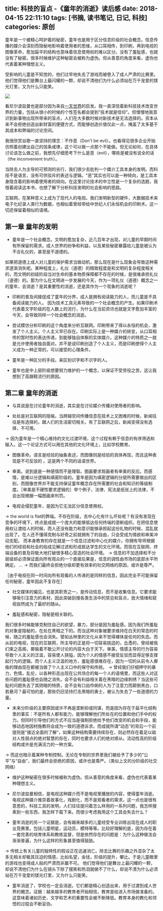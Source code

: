 title: 科技的盲点 -《童年的消逝》读后感
date: 2018-04-15 22:11:10
tags: [书摘, 读书笔记, 日记, 科技]
categories: 原创
---

童年是一个被精心呵护着的秘密，童年也是用于区分信息阶级的社会概念。信息传播的媒介会深刻而隐秘地影响着使用者的思维，从口耳相传，到印刷，再到电视的图像革命，愈加扁平的结构也意味着信息使用权的难以区分。没有了羞耻感，也就没有了秘密。很多时候维护这种秘密会被称为虚伪。但从善意的角度来看，虚伪也代表着某种理想主义。
  
受影响的儿童是不知觉的，他们过早地失去了游戏而被卷入了成人严肃的比赛里。他们觉得他们是舞台上最闪耀的一颗，却说不清他们为什么必须站在万千宠爱的镁光灯里，又为什么只能笑。

<!-- more -->

<img src="https://ws2.sinaimg.cn/large/006tNc79gy1fqea1y6bdfj30ot0ov7va.jpg" style="display: block; margin: 0 auto; border: none">

看尼尔波兹曼也是部分因为来自[一天世界](https://blog.yitianshijie.net/2016/11/13/shiver-in-front-of-neil-postman/)的启发。我一直深信着新科技技术改变世界的力量，包括从很小的时候的个性签名都会提到“技术就是信仰”。但慢慢地我意识到新事物出现所带来的盲点，人们在大多数时候对新技术是无法选择的。资本从来不会拒绝创造出新财富的便捷方式，而能够创造价值仅此一点，掩盖了太多基于其成本和弊端的讨论空间。

我很欣赏谷歌一直坚持的理念：不作恶（Don't be evil）。也看得见很多企业开始仿照着创建出自己的信条戒律，这个可以做一点那个不能做。但无论如何，在具体讨论该怎么做之前，我想先仔细思考下什么是恶（evil），哪些是被没有说全的话（the inconvenient truth）。

当除去人为主导的可预测的劣行，我们很少去批判一个媒介工具本身的发明。而科技不是语言，没有可供驳斥的表述与逻辑。“恶”其实也可以是一种倾向，是工具本身隐含着的影响着使用者的倾向。在这里讨论技术的中立性是一个复杂的选题，我借着阅读这本书，也想了解下分析科技发明的社会影响的思路。

互联网，在某种意义上成为了现代人的电视。我们发明新型的硬件，大数据技术来电子化纪录人类行为数据，也相似着曾经带给中世纪人们永恒机会的印刷术。这一切还保留着相似的语境。


## 第一章 童年的发明

* 童年是一个社会概念。文明的愈加复杂，近几百年才出现，对儿童的早期时间有所保留的需求。成人世界的纷争和利益，以及某些秘密暴露给儿童是被认为不合礼仪的，甚至是不道德的。

如果把道德上成人对儿童的保护需求当做动机，那么现在是什么现象会导致这种需求逐渐消失呢。某种程度上，礼仪（道德）的精致程度是和文明的复杂程度相关的，而文明的初级阶段当对生命的基本物质保障都不存在的时候，是很难承担礼仪（道德）的。那为什么在文明进一步发展的今天，作为一项礼仪（道德）概念之一的童年，会消逝？是其重要性的消逝，还是其作为一个现象的消逝呢？

* 印刷的普及间接促成了童年的分界，成人是拥有阅读能力的人，而儿童是不具备阅读能力的人。
因为技术工具元素导致的一个社会概念的产生。如果印刷术代表着文字阶级的在人数上的流行，为什么在当前资讯也就是文字愈加丰富的今天，会导致同样一个社会概念的消逝。

* 尝试模仿分析印刷的这个角度来分析互联网。印刷带来了得以永恒的机会，激发了个人主义。个人主义早已存在。印刷实际上是一种媒介的转变，从口耳相传的暂时性的表达传递，到能够独自体察的实体媒介。这种媒介的特质之一就是允许使用者独自面对。并不是说印刷创造了个人主义，而是印刷使得个人主义成为一种正常的，可以接受的心理条件。

* 童年是一种区分的手段。来区别识字和不识字的人。

* 童年也是中上层阶级想要努力维护的一个概念，以保证不受劳役之苦，这让我想到了高跟鞋流行的原因。


## 第二章 童年的消逝

* 与其说是在讨论童年的消逝，其实是在讨论媒介传播对使用者的影响。

* 处处是对互联网的隐喻。当跨越空间传播信息在技术上又困难的时候，新闻往往是有选择的，跟人们的生活密切相关。有了互联网之后，新闻变得没有选择，不可用。

-> 因为童年是一个精心维持的文化过渡环境，这个过程有赖于信息的有序筛选和输入。这一个论证方式可以用在其他的文化环境上，比如学校教育。

* 图像革命。语言是经验的抽象表述，而图像则是经验的具体再现，而且这种表现是不可反驳的 。这是两个不同的话语世界。

* 审美。说到底是一种感情而不是理智。图画要求观画者有审美的反应。而感情，是难以分逻辑和缜密阶级的。童年是因为缜密逻辑的分层所需要做出的区别，而图像世界并不能支持保证童年概念存在所需要的社会和知识的等级制度。［审美是不硬性要求逻辑的］举个例子，法律、宪法是纸张上的法律，不会出现根据一幅图画来判罚。

* 电视会侵犯童年，是因为它无法区分信息使用权。

-> the world is flat的弊端。不存在阶级，去中心化有什么坏处呢？有没有发现在竞争的环境下，终点是成就一个庞大的能够抵达任何终端的垄断组织。在把信息使用权让渡给人的时候，而人还没有能力和意识能够承担起这份礼物的时候，混乱就出现了。在人还不懂得克制与好奇之前就拥有了的自由，只会受成为情欲和审美冲动支配。
而本身教育的存在就是一个信息过滤和中心化的媒介。你拥有导师根据他们的经验和社会的俗成见解过滤和形成抵达学生的文化环境。而现在互联网、终端设备的普及将极大地打破很多精心营造的社会环境。
-> 信息的不加选择和不分层级却必须保证面向所有观众的一个直接后果是，信息的调性由市场的底部水平所确定。
…
-> 而我们最终会拒绝分级却更有效率的社交网络的原因，或许是尊严。

［由于电视在同一时间向所有观看的人传递的是同样的信息，因此完全不可能保留任何秘密，童年因此不复存在］

* 社交媒体的偏见，也是其职责之一，是传动信息，而不是收集信息。它要求能够吸引注意力的素材，因此突破刮搜各类生活中的禁忌和盲点，放大情绪和窥视自然成为了最好的随从。

* 羞耻感和秘密，隐秘是相关联的。

我们很多时候能够克制住自己的欲望，暴力，部分是因为羞耻感。因为我们所羞耻的对象是隐秘的，在处在黑暗之下的。而当这种对象被要求维持在白天的常态的时候，随之的羞耻感也会消失。譬如丛林里的文化从来不觉得裸体是任何的失态。而从前的电视，现在的互联网，所主导的正是将一切容易挑逗的，怂恿的，曾经被我们束之高阁，揶揄着不敢公开讨论的内容大白于天下。审美，情感主导的行为容易导致个人主义的泛滥，容易使人狭隘，因为个人的情感不接受反驳而显得足够支撑起行为的逻辑。而个人主义泛滥的地方，羞耻感很难存在，因为一切的从前令人揶揄的理由现在都被当做了个人主义口中的保守和传统。
-> 曾经我们仔细押守的暴力，色情，乱伦，以各种形态出现在公共场合的每一个人的语境里，而这些人对这些问题的羞耻感也会随之消失。会不会有利益相关着在黑暗的边缘刺绣？当这些可耻的问题失去了其阴暗的特质，会不会有口齿伶俐的人为了注意力而颠倒黑白，口若悬河？最可怕的是，那些仍旧坚持打击黑暗的勇士，被认为失去了一些道德的力量。

* 未来分阶级的主要原因或许不再是垄断抑或同谋，而是因为存在于扁平化结构里的事实：不是所有人都有能力，能够理解他们所处在的位置和他们手中的权力。但同时引导他们的方式不应当是强制拒绝给予他们改变的机会和手段，能够动态地因材施教将会成为一致的道德诉求。而成就所谓“动态”的背后一个前提则是”接近全面的了解“，如果这种结构需要持续存在，则必然存在着足以敌对人性弱点的绝对智慧的存在，同时也要求人们的绝对顺从。流动性高的阶级结构或许是充满活力的一种方案。

-> 而这也暗示着某种专制控制。无论在专制的世界里我们被给予了多少的“公平”与“自由”，我们最终会拒绝的原因，或许也是尊严。（类似上文的分阶级的社交网络）

* 维护这种秘密在很多时候被称为虚伪。但从善意的角度来看，虚伪也代表着某种理想主义。

* 尼尔波兹曼相信，是电视这种媒介而不是电视里播放的内容，使得童年消逝。电视这种媒介推崇着故事化，戏剧化，而不是观看者的需求。这一点也是很有意思的，科技工具的发明，人们往往提问着怎么样用的一系列问题，我怎样搜素到一些东西，我怎样下载下来。而很少考虑我用这个工具会失去什么？

* 童年消逝的另一个证据是，会有越来越多的儿童经受专业训练出现在成人的职业竞赛里。包括儿童明星，运动员，模特等等。比较好理解的是，因为存在着一套完善的培育体系和教练监督，但是依然存在的问题是：为什么这种做法会渐渐普遍，为什么这样的形象甚至值得鼓励。

-> 传统上有关儿童的独特性的假设正在迅速消亡。除去比赛的乐趣之外混杂了太多无相关却极其压迫的情感，比如名望，金钱，阶级的提升，攀比。于是儿童眼里的游戏也变得成人般的严肃而非赢不可。 他们觉得他们是舞台上最闪耀的一颗，却说不清他们为什么在镜头下除了摆笑和热泪就做不了什么，却说不清为什么必须站在万千宠爱的镁光灯里，又为什么只能笑。

* 童年消逝了，学校也一定会消逝。它们都是精心创造出来，用于过渡到成人世界的概念。证据：越来越多的教育者开始相信，教育是给进入市场做准备的。这意味着诸如历史、文学和艺术的重要性会被不断降低。教育本身的教化和领悟的过程会不断妥协。
















